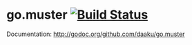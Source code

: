 go.muster [![Build Status](https://secure.travis-ci.org/daaku/go.muster.png)](http://travis-ci.org/daaku/go.muster)
=========

Documentation: http://godoc.org/github.com/daaku/go.muster
